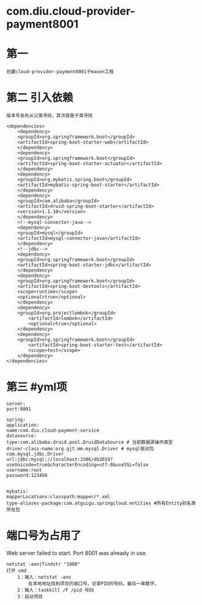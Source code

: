# com.diu.cloud-provider-payment8001

# 第一

    创建cloud-provider-payment8001子maven工程

# 第二 引入依赖

    版本号会先从父类寻找，其次就是子类寻找

    <dependencies>
        <dependency>
        <groupId>org.springframework.boot</groupId>
        <artifactId>spring-boot-starter-web</artifactId>
        </dependency>
        <dependency>
        <groupId>org.springframework.boot</groupId>
        <artifactId>spring-boot-starter-actuator</artifactId>
        </dependency>
        <dependency>
        <groupId>org.mybatis.spring.boot</groupId>
        <artifactId>mybatis-spring-boot-starter</artifactId>
        </dependency>
        <dependency>
        <groupId>com.alibaba</groupId>
        <artifactId>druid-spring-boot-starter</artifactId>
        <version>1.1.10</version>
        </dependency>
        <!--mysql-connector-java-->
        <dependency>
        <groupId>mysql</groupId>
        <artifactId>mysql-connector-java</artifactId>
        </dependency>
        <!--jdbc-->
        <dependency>
        <groupId>org.springframework.boot</groupId>
        <artifactId>spring-boot-starter-jdbc</artifactId>
        </dependency>
        <dependency>
        <groupId>org.springframework.boot</groupId>
        <artifactId>spring-boot-devtools</artifactId>
        <scope>runtime</scope>
        <optional>true</optional>
        </dependency>
        <dependency>
        <groupId>org.projectlombok</groupId>
            <artifactId>lombok</artifactId>
            <optional>true</optional>
        </dependency>
        <dependency>
        <groupId>org.springframework.boot</groupId>
            <artifactId>spring-boot-starter-test</artifactId>
            <scope>test</scope>
        </dependency>
    </dependencies>

# 第三 #yml项

    server:
    port:8001
    
    spring:
    application:
    name:com.diu.cloud-payment-service
    datasource:
    type:com.alibaba.druid.pool.DruidDataSource # 当前数据源操作类型
    driver-class-name:org.gjt.mm.mysql.Driver # mysql驱动包com.mysql.jdbc.Driver
    url:jdbc:mysql://localhost:3306/db2019?useUnicode=true&characterEncoding=utf-8&useSSL=false
    username:root
    password:123456
    
    
    mybatis:
    mapperLocations:classpath:mapper/*.xml
    type-aliases-package:com.atguigu.springcloud.entities #所有Entity别名类所在包

# 端口号为占用了

Web server failed to start. Port 8001 was already in use.

    netstat -aon|findstr "1080"
    打开 cmd 
        1：输入：netstat -ano
            在本地地址找到项目的端口号，记录PID的号码，最后一串数字。
        2：输入：taskkill /F /pid 号码
        3：启动项目